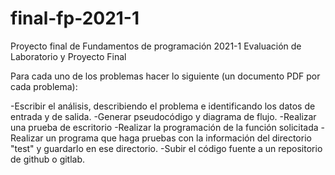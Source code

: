 # final-fp-2021-1
Proyecto final de Fundamentos de programación 2021-1
Evaluación de Laboratorio y Proyecto Final

Para cada uno de los problemas hacer lo siguiente (un documento PDF por cada problema):

-Escribir el análisis, describiendo el problema e identificando los datos de entrada y de salida.
-Generar pseudocódigo y diagrama de flujo.
-Realizar una prueba de escritorio
-Realizar la programación de la función solicitada
-Realizar un programa que haga pruebas con la información del directorio "test" y guardarlo en ese directorio.
-Subir el código fuente a un repositorio de github o gitlab.

